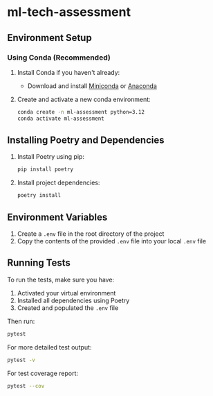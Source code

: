 # ml-tech-assessment

## Environment Setup

### Using Conda (Recommended)

1. Install Conda if you haven't already:
   - Download and install [Miniconda](https://docs.conda.io/en/latest/miniconda.html) or [Anaconda](https://www.anaconda.com/products/distribution)

2. Create and activate a new conda environment:
   ```bash
   conda create -n ml-assessment python=3.12
   conda activate ml-assessment
   ```

## Installing Poetry and Dependencies

1. Install Poetry using pip:
   ```bash
   pip install poetry
   ```

2. Install project dependencies:
   ```bash
   poetry install
   ```

## Environment Variables

1. Create a `.env` file in the root directory of the project
2. Copy the contents of the provided `.env` file into your local `.env` file

## Running Tests

To run the tests, make sure you have:
1. Activated your virtual environment
2. Installed all dependencies using Poetry
3. Created and populated the `.env` file

Then run:
```bash
pytest
```

For more detailed test output:
```bash
pytest -v
```

For test coverage report:
```bash
pytest --cov
```
